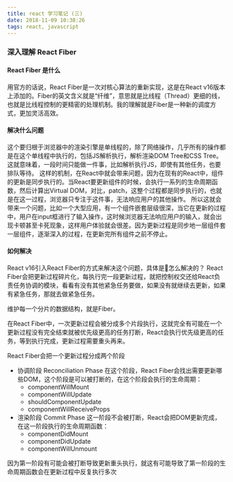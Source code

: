 ```yaml
---
title: react 学习笔记 (三)
date: 2018-11-09 10:38:26
tags: react, javascript
---
```


### 深入理解 React Fiber

<!-- more -->

#### React Fiber 是什么
用官方的话说，React Fiber是一次对核心算法的重新实现，这是在React v16版本上添加的。Fiber的英文含义就是“纤维”，意思就是比线程（Thread）更细的线，也就是比线程控制的更精密的处理机制。我的理解就是Fiber是一种新的调度方式，更加灵活高效。

#### 解决什么问题
这个要归根于浏览器中的渲染引擎是单线程的，除了网络操作，几乎所有的操作都是在这个单线程中执行的，包括JS解析执行，解析渲染DOM Tree和CSS Tree。这就意味着，一段时间只能做一件事，比如解析执行JS，即使有其他任务，也要排队等待。
这样的机制，在React中就会带来问题，因为在现有的React中，组件的更新是同步执行的。当React要更新组件的时候，会执行一系列的生命周期函数，然后计算出Virtual DOM，对比，patch，这整个过程都是同步执行的，也就是在这一过程，浏览器只专注于这件事，无法响应用户的其他操作。
所以这就会带来一个问题，比如一个大型应用，有一个组件嵌套层级很深，当它在更新的过程中，用户在input框进行了输入操作，这时候浏览器无法响应用户的输入，就会出现卡顿甚至卡死现象，这样用户体验就会很差。因为更新过程是同步地一层组件套一层组件，逐渐深入的过程，在更新完所有组件之前不停止。

#### 如何解决
React v16引入React Fiber的方式来解决这个问题，具体是怎么解决的？
React Fiber会把更新过程碎片化，每执行完一段更新过程，就把控制权交还给React负责任务协调的模块，看看有没有其他紧急任务要做，如果没有就继续去更新，如果有紧急任务，那就去做紧急任务。

维护每一个分片的数据结构，就是Fiber。

在React Fiber中，一次更新过程会被分成多个片段执行，这就完全有可能在一个更新过程没有完全结束就被优先级更高的任务打断，React会执行优先级更高的任务，等到执行完成，更新过程需要重头再来。

React Fiber会把一个更新过程分成两个阶段
* 协调阶段 Reconciliation Phase
在这个阶段，React Fiber会找出需要更新哪些DOM，这个阶段是可以被打断的，在这个阶段会执行的生命周期：
    * componentWillMount
    * componentWillUpdate
    * shouldComponentUpdate
    * componentWillReceiveProps
* 渲染阶段 Commit Phase
这一阶段不会被打断，React会把DOM更新完成，在这一阶段执行的生命周期函数：
    * componentDidMount
    * componentDidUpdate
    * componentWillUnmount

因为第一阶段有可能会被打断导致更新重头执行，就这有可能导致了第一阶段的生命周期函数会在更新过程中反复执行多次

